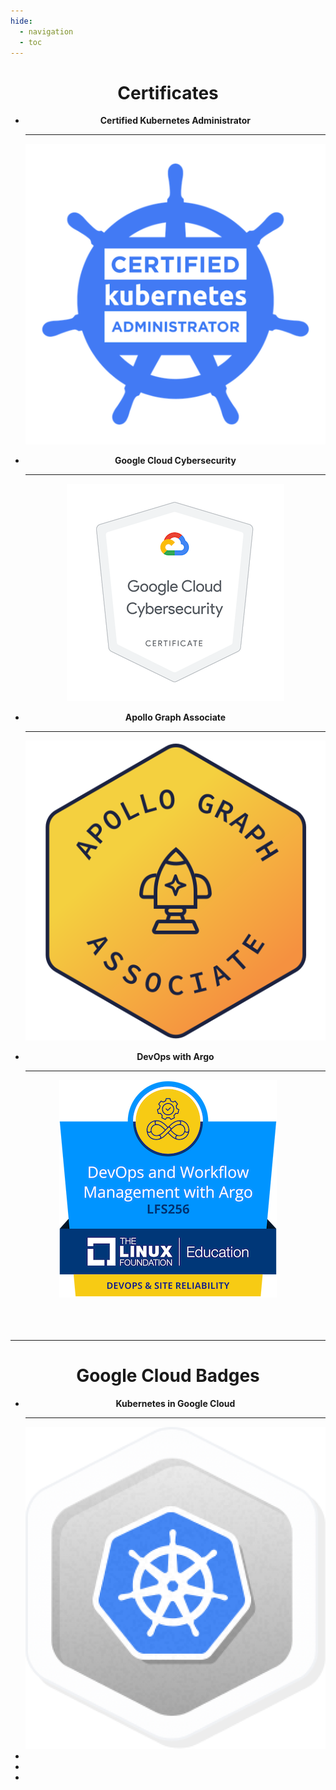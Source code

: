 ```yaml
---
hide:
  - navigation
  - toc
---
```

<center>

# Certificates

<div class="grid cards" markdown>

-   __Certified Kubernetes Administrator__

    ---

    <a href="https://www.credly.com/badges/cc5e7ffa-b662-4de2-8e63-8f06e2098bc1/public_url" target="_blank">
    <img src="/images/cka.png">
</a>

-   __Google Cloud Cybersecurity__

    ---

    <a href="https://www.credly.com/badges/a6511996-1f8b-4065-ae50-035be87f9e6c/public_url" target="_blank">
    <img src="/images/gcp-sec.png">
</a>

-   __Apollo Graph Associate__

    ---

    <a href="https://www.apollographql.com/tutorials/certifications/b41c1f00-1708-47e2-b838-bc515c8751b8" target="_blank">
    <img src="/images/apollo.svg">
</a>

-   __DevOps with Argo__

    ---
   <a href="https://www.credly.com/badges/6a7c2696-1b68-48fd-a535-f92f33d2807a/public_url" target="_blank">
    <img src="/images/dev-ops.png">
</a>

</div>
<br><br><br>

---

# Google Cloud Badges

<div class="grid cards grid-small" markdown>

-   __Kubernetes in Google Cloud__

    ---
    <img src="/images/k8s-in-gcp.png">

- 

- 

- 

</div>
<br><br><br>
</center>